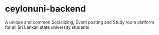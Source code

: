 # ceylonuni-backend
A unique and common Socializing, Event posting and Study room platform for all Sri Lankan state university students
